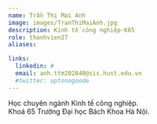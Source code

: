 ```yaml
---
name: Trần Thị Mai Anh
image: images/TranThiMaiAnh.jpg
description: Kinh tế công nghiệp-K65
role: thanhvien27
aliases:

links:
  linkedin: #
  email: anh.ttm202840@sis.hust.edu.vn
  #twitter: uptonogoode
---
```


Học chuyên ngành Kinh tế công nghiệp.
<br>
Khoá 65 Trường Đại học Bách Khoa Hà Nội.
